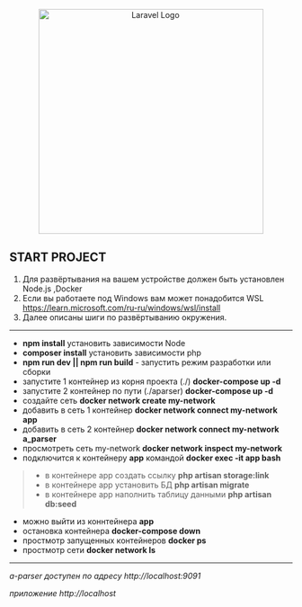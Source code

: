 <p align="center"><a href="https://laravel.com" target="_blank"><img src="https://raw.githubusercontent.com/laravel/art/master/logo-lockup/5%20SVG/2%20CMYK/1%20Full%20Color/laravel-logolockup-cmyk-red.svg" width="400" alt="Laravel Logo"></a></p>



## START PROJECT
1. Для развёртывания на вашем устройстве должен быть установлен Node.js ,Docker
2. Если вы работаете под Windows вам может понадобится WSL https://learn.microsoft.com/ru-ru/windows/wsl/install
3. Далее описаны шиги по развёртыванию окружения.
- - -
- __npm install__ установить зависимости Node
- __composer install__ установить зависимости php
- __npm run dev || npm run build__ - запустить режим разработки или сборки
- запустите 1 контейнер из корня проекта (./) __docker-compose up -d__
- запустите 2 контейнер по пути (./aparser) __docker-compose up -d__
- создайте сеть __docker network create my-network__
- добавить в сеть 1 контейнер __docker network connect my-network app__
- добавить в сеть 2 контейнер __docker network connect my-network a_parser__
- просмотреть сеть my-network  __docker network inspect my-network__
- подключится к контейнеру __app__ командой  __docker exec -it app bash__
>- в контейнере app создать ссылку __php artisan storage:link__
>- в контейнере app установить БД __php artisan migrate__
>- в контейнере app наполнить таблицу данными __php artisan db:seed__
- можно выйти из коннтейнера __app__ 
- остановка контейнера __docker-compose down__
- простмотр запущенных контейнеров __docker ps__
- простмотр сети __docker network ls__
- - -
*a-parser доступен по адресу http://localhost:9091*

*приложение http://localhost*
